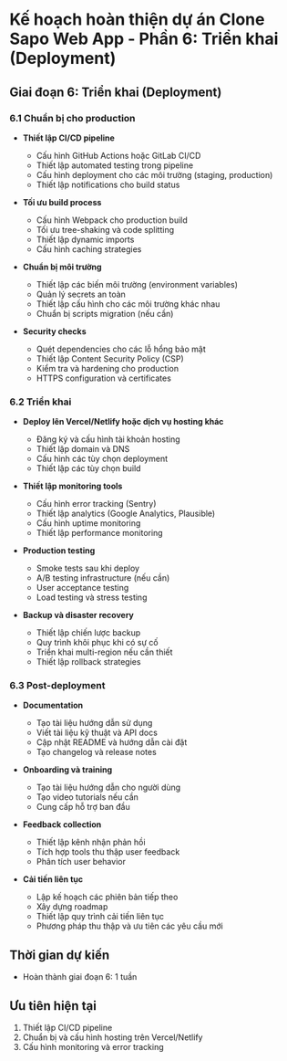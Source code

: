 # Kế hoạch hoàn thiện dự án Clone Sapo Web App - Phần 6: Triển khai (Deployment)

## Giai đoạn 6: Triển khai (Deployment)

### 6.1 Chuẩn bị cho production
- **Thiết lập CI/CD pipeline**
  - Cấu hình GitHub Actions hoặc GitLab CI/CD
  - Thiết lập automated testing trong pipeline
  - Cấu hình deployment cho các môi trường (staging, production)
  - Thiết lập notifications cho build status

- **Tối ưu build process**
  - Cấu hình Webpack cho production build
  - Tối ưu tree-shaking và code splitting
  - Thiết lập dynamic imports
  - Cấu hình caching strategies

- **Chuẩn bị môi trường**
  - Thiết lập các biến môi trường (environment variables)
  - Quản lý secrets an toàn
  - Thiết lập cấu hình cho các môi trường khác nhau
  - Chuẩn bị scripts migration (nếu cần)

- **Security checks**
  - Quét dependencies cho các lỗ hổng bảo mật
  - Thiết lập Content Security Policy (CSP)
  - Kiểm tra và hardening cho production
  - HTTPS configuration và certificates

### 6.2 Triển khai
- **Deploy lên Vercel/Netlify hoặc dịch vụ hosting khác**
  - Đăng ký và cấu hình tài khoản hosting
  - Thiết lập domain và DNS
  - Cấu hình các tùy chọn deployment
  - Thiết lập các tùy chọn build

- **Thiết lập monitoring tools**
  - Cấu hình error tracking (Sentry)
  - Thiết lập analytics (Google Analytics, Plausible)
  - Cấu hình uptime monitoring
  - Thiết lập performance monitoring

- **Production testing**
  - Smoke tests sau khi deploy
  - A/B testing infrastructure (nếu cần)
  - User acceptance testing
  - Load testing và stress testing

- **Backup và disaster recovery**
  - Thiết lập chiến lược backup
  - Quy trình khôi phục khi có sự cố
  - Triển khai multi-region nếu cần thiết
  - Thiết lập rollback strategies

### 6.3 Post-deployment
- **Documentation**
  - Tạo tài liệu hướng dẫn sử dụng
  - Viết tài liệu kỹ thuật và API docs
  - Cập nhật README và hướng dẫn cài đặt
  - Tạo changelog và release notes

- **Onboarding và training**
  - Tạo tài liệu hướng dẫn cho người dùng
  - Tạo video tutorials nếu cần
  - Cung cấp hỗ trợ ban đầu

- **Feedback collection**
  - Thiết lập kênh nhận phản hồi
  - Tích hợp tools thu thập user feedback
  - Phân tích user behavior

- **Cải tiến liên tục**
  - Lập kế hoạch các phiên bản tiếp theo
  - Xây dựng roadmap
  - Thiết lập quy trình cải tiến liên tục
  - Phương pháp thu thập và ưu tiên các yêu cầu mới

## Thời gian dự kiến
- Hoàn thành giai đoạn 6: 1 tuần

## Ưu tiên hiện tại
1. Thiết lập CI/CD pipeline
2. Chuẩn bị và cấu hình hosting trên Vercel/Netlify
3. Cấu hình monitoring và error tracking